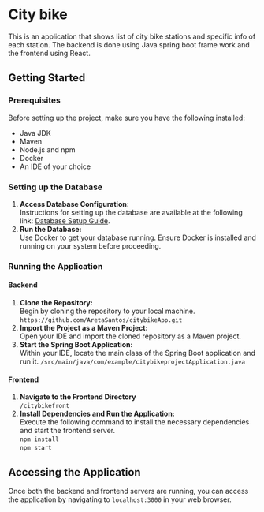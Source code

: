 <!DOCTYPE html>
<html lang="en">

<body>
    <h1>City bike </h1>
<p>This is an application that shows list of city bike stations and specific info of each station. The backend is done using Java spring boot frame work and the frontend using React.</p>

  <h2>Getting Started</h2>

   <h3>Prerequisites</h3>
    <p>Before setting up the project, make sure you have the following installed:</p>
    <ul>
        <li>Java JDK</li>
        <li>Maven</li>
        <li>Node.js and npm</li>
        <li>Docker</li>
        <li>An IDE of your choice</li>
    </ul>

  <h3>Setting up the Database</h3>
    <ol>
        <li>
            <strong>Access Database Configuration:</strong><br>
            Instructions for setting up the database are available at the following link: 
            <a href="https://github.com/solita/dev-academy-spring-2024-exercise/tree/main">Database Setup Guide</a>.
        </li>
        <li>
            <strong>Run the Database:</strong><br>
            Use Docker to get your database running. Ensure Docker is installed and running on your system before proceeding.
        </li>
    </ol>

  <h3>Running the Application</h3>

  <h4>Backend</h4>
    <ol>
        <li>
            <strong>Clone the Repository:</strong><br>
            Begin by cloning the repository to your local machine.<br>
            <code>https://github.com/AretaSantos/citybikeApp.git</code>
        </li>
        <li>
            <strong>Import the Project as a Maven Project:</strong><br>
            Open your IDE and import the cloned repository as a Maven project.
        </li>
        <li>
            <strong>Start the Spring Boot Application:</strong><br>
            Within your IDE, locate the main class of the Spring Boot application and run it.
            <code>/src/main/java/com/example/citybikeprojectApplication.java</code>
        </li>
    </ol>

  <h4>Frontend</h4>
    <ol>
        <li>
            <strong>Navigate to the Frontend Directory</strong><br>
            <code>/citybikefront</code>
    
  </li>
      <li>
            <strong>Install Dependencies and Run the Application:</strong><br>
            Execute the following command to install the necessary dependencies and start the frontend server.<br>
            <code>npm install</code><br>
            <code>npm start</code>
        </li>
    </ol>

  <h2>Accessing the Application</h2>
    <p>Once both the backend and frontend servers are running, you can access the application by navigating to <code>localhost:3000</code> in your web browser.</p>

</body>
</html>
